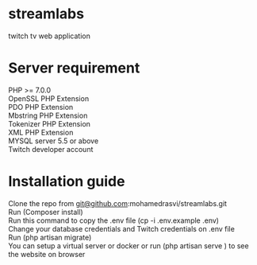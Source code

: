 # streamlabs
twitch tv web application

# Server requirement 
PHP >= 7.0.0<br>
OpenSSL PHP Extension<br>
PDO PHP Extension<br>
Mbstring PHP Extension<br>
Tokenizer PHP Extension<br>
XML PHP Extension<br>
MYSQL server 5.5 or above <br>
Twitch developer account

# Installation guide 
Clone the repo from git@github.com:mohamedrasvi/streamlabs.git <br>
Run (Composer install) <br>
Run this command to copy the .env file (cp -i .env.example .env) <br>
Change your database credentials  and Twitch credentials on .env file <br>
Run (php artisan migrate)<br>
You can setup a virtual server or docker or run (php artisan serve
) to see the website on browser





